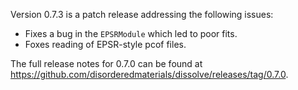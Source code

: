 Version 0.7.3 is a patch release addressing the following issues:

- Fixes a bug in the `EPSRModule` which led to poor fits.
- Foxes reading of EPSR-style pcof files.

The full release notes for 0.7.0 can be found at https://github.com/disorderedmaterials/dissolve/releases/tag/0.7.0.
